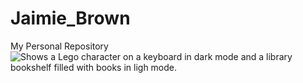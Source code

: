 # Jaimie_Brown
My Personal Repository
<picture>
 <source media="(prefers-color-scheme: dark)" srcset="https://unsplash.com/photos/4IxPVkFGJGI?utm_source=unsplash&utm_medium=referral&utm_content=creditShareLink">
 <source media="(prefers-color-scheme: light)" srcset="https://unsplash.com/photos/55btQzyDiO8?utm_source=unsplash&utm_medium=referral&utm_content=creditShareLink">
 <img alt="Shows a Lego character on a keyboard in dark mode and a library bookshelf filled with books in ligh mode." src="https://unsplash.com/photos/gYnmFPSUzSI?utm_source=unsplash&utm_medium=referral&utm_content=creditShareLink">
</picture>
